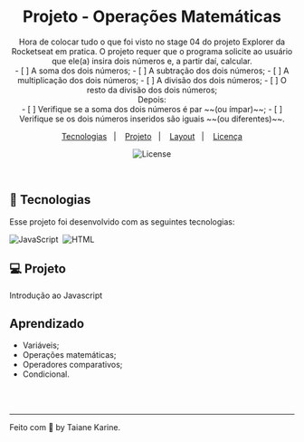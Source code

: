 
<h1 align="center"> Projeto - Operações Matemáticas </h1>

<p align="center">
Hora de colocar tudo o que foi visto no stage 04 do projeto Explorer da Rocketseat em pratica. O projeto requer que o programa solicite ao usuário que ele(a) insira dois números e, a partir daí, calcular.

<br>
- [ ]  A soma dos dois números;
- [ ]  A subtração dos dois números;
- [ ]  A multiplicação dos dois números;
- [ ]  A divisão dos dois números;
- [ ]  O resto da divisão dos dois números;

<br>
Depois:
<br>
- [ ]  Verifique se a soma dos dois números é par ~~(ou ímpar)~~;
- [ ]  Verifique se os dois números inseridos são iguais ~~(ou diferentes)~~.
</p>

<p align="center">
  <a href="#-tecnologias">Tecnologias</a>&nbsp;&nbsp;&nbsp;|&nbsp;&nbsp;&nbsp;
  <a href="#-projeto">Projeto</a>&nbsp;&nbsp;&nbsp;|&nbsp;&nbsp;&nbsp;
  <a href="#-layout">Layout</a>&nbsp;&nbsp;&nbsp;|&nbsp;&nbsp;&nbsp;
  <a href="#memo-licença">Licença</a>
</p>

<p align="center">
  <img alt="License" src="https://img.shields.io/static/v1?label=license&message=MIT&color=49AA26&labelColor=000000">
</p>

<br>

## 🚀 Tecnologias

Esse projeto foi desenvolvido com as seguintes tecnologias:

![JavaScript](https://img.shields.io/badge/-JavaScript-05122A?style=flat&logo=javascript)&nbsp;
![HTML](https://img.shields.io/badge/-HTML-05122A?style=flat&logo=HTML5)&nbsp;

## 💻 Projeto

Introdução ao Javascript


## Aprendizado

- Variáveis;
- Operações matemáticas;
- Operadores comparativos;
- Condicional.
<br>
<br>

---

Feito com 🧡 by Taiane Karine.